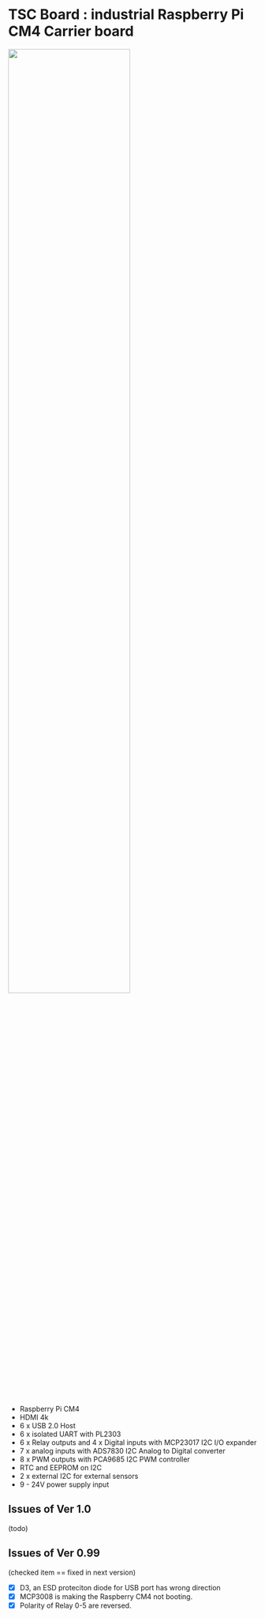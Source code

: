 # TSC Board : industrial Raspberry Pi CM4 Carrier board

<img src="https://github.com/dumtux/tsc-controller/blob/develop/doc/image/preview.png?raw=true" style="width: 70%;">

* Raspberry Pi CM4
* HDMI 4k
* 6 x USB 2.0 Host
* 6 x isolated UART with PL2303
* 6 x Relay outputs and 4 x Digital inputs with MCP23017 I2C I/O expander
* 7 x analog inputs with ADS7830 I2C Analog to Digital converter
* 8 x PWM outputs with PCA9685 I2C PWM controller
* RTC and EEPROM on I2C
* 2 x external I2C for external sensors
* 9 - 24V power supply input


## Issues of Ver 1.0

(todo)


## Issues of Ver 0.99

(checked item == fixed in next version)

* [x] D3, an ESD proteciton diode for USB port has wrong direction
* [x] MCP3008 is making the Raspberry CM4 not booting.
* [x] Polarity of Relay 0-5 are reversed.
